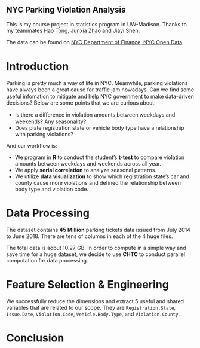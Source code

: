 ## NYC Parking Violation Analysis

This is my course project in statistics program in UW-Madison. Thanks to my teammates [Hao Tong](https://github.com/htong25), [Junxia Zhao](https://github.com/jzhao347) and Jiayi Shen.

The data can be found on [NYC Department of Finance, NYC Open Data](https://data.cityofnewyork.us/City-Government/Parking-Violations-Issued-Fiscal-Year-2021/pvqr-7yc4).

# Introduction

Parking is pretty much a way of life in NYC. Meanwhile, parking violations have always been a great cause for traﬃc jam nowadays. Can we find some useful infomation to mitigate and help NYC government to make data-driven decisions? 
Below are some points that we are curious about:
- Is there a diﬀerence in violation amounts between weekdays and weekends? Any seasonality?
- Does plate registration state or vehicle body type have a relationship with parking violations?

And our workflow is:
- We program in **R** to conduct the student’s **t-test** to compare violation amounts between weekdays and weekends across all year.
- We apply **serial correlation** to analyze seasonal patterns.
- We utilize **data visualization** to show which registration state’s car and county cause more violations and defined the relationship between body type and violation code.

# Data Processing

The dataset contains **45 Million** parking tickets data issued from July 2014 to June 2018. There are tens of columns in each of the 4 huge files.

The total data is aobut 10.27 GB. In order to compute in a simple way and save time for a huge dataset, we decide to use **CHTC** to conduct parallel computation for data processing.

# Feature Selection & Engineering

We successfully reduce the dimensions and extract 5 useful and shared variables that are related to our scope. They are `Registration.State`, `Issue.Date`, `Violation.Code`,
`Vehicle.Body.Type`, and `Violation.County`.

# Conclusion


